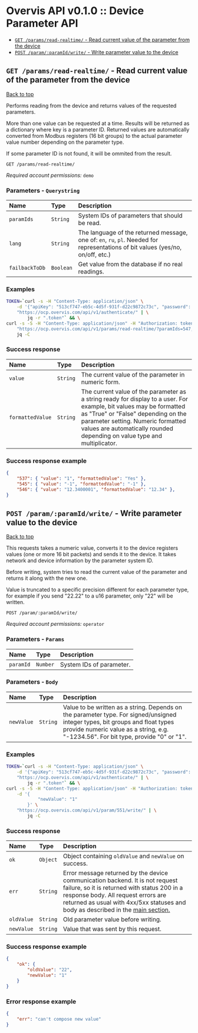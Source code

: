 <a name="top"></a>
# Overvis API v0.1.0 :: Device Parameter API

- [`GET /params/read-realtime/` - Read current value of the parameter from the device](#Read-current-value-of-the-parameter-from-the-device)
- [`POST /param/:paramId/write/` - Write parameter value to the device](#Write-parameter-value-to-the-device)

## <a name='Read-current-value-of-the-parameter-from-the-device'></a> `GET /params/read-realtime/` - Read current value of the parameter from the device
[Back to top](#top)

Performs reading from the device and returns values of the requested parameters.</p> <p>More than one value can be requested at a time. Results will be returned as a dictionary where key is a parameter ID. Returned values are automatically converted from Modbus registers (16 bit groups) to the actual parameter value number depending on the parameter type.</p> <p>If some parameter ID is not found, it will be ommited from the result.

```
GET /params/read-realtime/
```
*Required account permissions:* `demo`

### Parameters - `Querystring`
| Name     | Type       | Description                           |
|:---------|:-----------|:--------------------------------------|
| `paramIds` | `String` | System IDs of parameters that should be read. |
| `lang` | `String` | The language of the returned message, one of: `en`, `ru`, `pl`. Needed for representations of bit values (yes/no, on/off, etc.) |
| `failbackToDb` | `Boolean` | Get value from the database if no real readings. |

### Examples

```bash
TOKEN=`curl -s -H "Content-Type: application/json" \
    -d '{"apiKey": "513cf747-eb5c-4d5f-931f-d22c9872c73c", "password": "DCdcSLmkoZkU5zGI9gpInDbo" }' \
    "https://ocp.overvis.com/api/v1/authenticate/" | \
        jq -r ".token"` && \
curl -s -S -H "Content-Type: application/json" -H "Authorization: token $TOKEN" \
    "https://ocp.overvis.com/api/v1/params/read-realtime/?paramIds=547,545,537,546&lang=en&failbackToDb=true" | \
    jq -C
```

### Success response

| Name     | Type       | Description                           |
|:---------|:-----------|:--------------------------------------|
| `value` | `String` | The current value of the parameter in numeric form. |
| `formattedValue` | `String` | The current value of the parameter as a string ready for display to a user. For example, bit values may be formatted as "True" or "False" depending on the parameter setting. Numeric formatted values are automatically rounded depending on value type and multiplicator. |

### Success response example

```json
{
    "537": { "value": "1", "formattedValue": "Yes" },
    "545": { "value": "-1", "formattedValue": "-1" },
    "546": { "value": "12.3400001", "formattedValue": "12.34" },
}
```


## <a name='Write-parameter-value-to-the-device'></a> `POST /param/:paramId/write/` - Write parameter value to the device
[Back to top](#top)

This requests takes a numeric value, converts it to the device registers values (one or more 16 bit packets) and sends it to the device. It takes network and device information by the parameter system ID.</p> <p>Before writing, system tries to read the current value of the parameter and returns it along with the new one.</p> <p>Value is truncated to a specific precision different for each parameter type, for example if you send "22.22" to a u16 parameter, only "22" will be written.

```
POST /param/:paramId/write/
```
*Required account permissions:* `operator`

### Parameters - `Params`
| Name     | Type       | Description                           |
|:---------|:-----------|:--------------------------------------|
| `paramId` | `Number` | System IDs of parameter. |

### Parameters - `Body`
| Name     | Type       | Description                           |
|:---------|:-----------|:--------------------------------------|
| `newValue` | `String` | Value to be written as a string. Depends on the parameter type. For signed/unsigned integer types, bit groups and float types provide numeric value as a string, e.g. "-1234.56". For bit type, provide "0" or "1". |

### Examples

```bash
TOKEN=`curl -s -H "Content-Type: application/json" \
    -d '{"apiKey": "513cf747-eb5c-4d5f-931f-d22c9872c73c", "password": "DCdcSLmkoZkU5zGI9gpInDbo" }' \
    "https://ocp.overvis.com/api/v1/authenticate/" | \
        jq -r ".token"` && \
curl -s -S -H "Content-Type: application/json" -H "Authorization: token $TOKEN" \
    -d '{
            "newValue": "1"
        }' \
    "https://ocp.overvis.com/api/v1/param/551/write/" | \
        jq -C
```

### Success response

| Name     | Type       | Description                           |
|:---------|:-----------|:--------------------------------------|
| `ok` | `Object` | Object containing `oldValue` and `newValue` on success. |
| `err` | `String` | Error message returned by the device communication backend. It is not request failure, so it is returned with status 200 in a response body. All request errors are returned as usual with 4xx/5xx statuses and body as described in the <a href="README.md">main section.</a> |
| `oldValue` | `String` | Old parameter value before writing. |
| `newValue` | `String` | Value that was sent by this request. |

### Success response example

```json
{
    "ok": {
        "oldValue": "22",
        "newValue": "1"
    }
}
```

### Error response example

```json
{
    "err": "can't compose new value"
}
```


